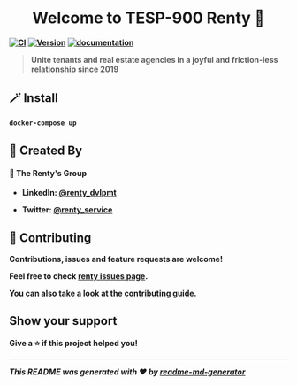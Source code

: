 <h1 align="center">Welcome to <strong>TESP-900 Renty</string> 👋</h1>
<p>
   <a href="https://github.com/BillotP/t_esp_900_renty/actions/workflows/image.yml"> <img alt="CI" src="https://github.com/BillotP/t_esp_900_renty/actions/workflows/image.yml/badge.svg?branch=main" /></a>
  <a href="https://github.com/BillotP/t_esp_900_renty/releases"><img alt="Version" src="https://img.shields.io/badge/Release-1.0.0-blue.svg?cacheSeconds=2592000&logo=Apache%20RocketMQ" /></a>
<a href="https://billotp.github.io/t_esp_900_renty/"><img alt="documentation" src="https://img.shields.io/badge/Documentation-passing-green?logo=GitBook"/></a>
</p>

> Unite tenants and real estate agencies in a joyful and friction-less relationship since 2019

## 🪄 Install

```sh
docker-compose up
```

## 🦾 Created By

#### 👤 **The Renty's Group**

- LinkedIn: [@renty_dvlpmt](https://linkedin.com/in/renty)

- Twitter: [@renty_service](https://twitter.com/@renty_service)

## 🤝 Contributing

Contributions, issues and feature requests are welcome!

Feel free to check [renty issues page](https://github.com/BillotP/t_esp_900_renty/issues).

You can also take a look at the [contributing guide](opensource.renty.io/contributing).

## Show your support

Give a ⭐️ if this project helped you!

---

_This README was generated with ❤️ by [readme-md-generator](https://github.com/kefranabg/readme-md-generator)_
